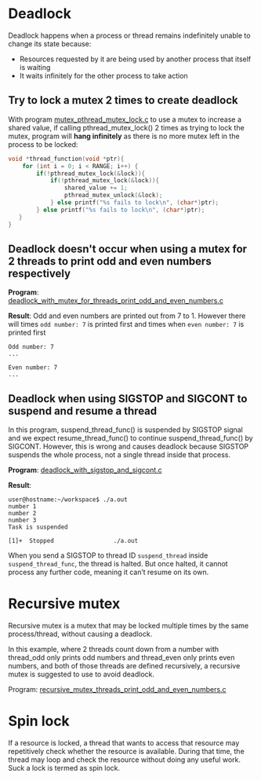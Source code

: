 # Deadlock
Deadlock happens when a process or thread remains indefinitely unable to change its state because:
* Resources requested by it are being used by another process that itself is waiting
* It waits infinitely for the other process to take action

## Try to lock a mutex 2 times to create deadlock

With program [mutex_pthread_mutex_lock.c](../src/mutex_pthread_mutex_lock.c) to use a mutex to increase a shared value, if calling pthread_mutex_lock() 2 times as trying to lock the mutex, program will **hang infinitely** as there is no more mutex left in the process to be locked:

```c
void *thread_function(void *ptr){
	for (int i = 0; i < RANGE; i++) {
		if(!pthread_mutex_lock(&lock)){
            if(!pthread_mutex_lock(&lock)){
                shared_value += 1;
                pthread_mutex_unlock(&lock);
            } else printf("%s fails to lock\n", (char*)ptr);
		} else printf("%s fails to lock\n", (char*)ptr);
   }   
}
```
## Deadlock doesn't occur when using a mutex for 2 threads to print odd and even numbers respectively

**Program**: [deadlock_with_mutex_for_threads_print_odd_and_even_numbers.c](../src/deadlock_with_mutex_for_threads_print_odd_and_even_numbers.c)

**Result**: Odd and even numbers are printed out from 7 to 1. However there will times ``odd number: 7`` is printed first and times when ``even number: 7`` is printed first
```
Odd number: 7
...
```

```
Even number: 7
...
```
## Deadlock when using SIGSTOP and SIGCONT to suspend and resume a thread
In this program, suspend_thread_func() is suspended by SIGSTOP signal and we expect resume_thread_func() to continue suspend_thread_func() by SIGCONT. However, this is wrong and causes deadlock because SIGSTOP suspends the whole process, not a single thread inside that process.

**Program**: [deadlock_with_sigstop_and_sigcont.c](../src/deadlock_with_sigstop_and_sigcont.c)

**Result**:

```
user@hostname:~/workspace$ ./a.out
number 1
number 2
number 3
Task is suspended

[1]+  Stopped                 ./a.out
```

When you send a SIGSTOP to thread ID ``suspend_thread`` inside ``suspend_thread_func``, the thread is halted. But once halted, it cannot process any further code, meaning it can’t resume on its own.

# Recursive mutex
Recursive mutex is a mutex that may be locked multiple times by the same process/thread, without causing a deadlock.

In this example, where 2 threads count down from a number with thread_odd only prints odd numbers and thread_even only prints even numbers, and both of those threads are defined recursively, a recursive mutex is suggested to use to avoid deadlock.

Program: [recursive_mutex_threads_print_odd_and_even_numbers.c](../src/recursive_mutex_threads_print_odd_and_even_numbers.c)

# Spin lock

If a resource is locked, a thread that wants to access that resource may repetitively check whether the resource is available. During that time, the thread may loop and check the resource without doing any useful work. Suck a lock is termed as spin lock.
